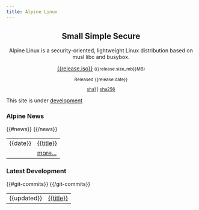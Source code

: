 ```yaml
---
title: Alpine Linux
---
```


<div class="widebar">
 <div class="block-left">
  <center>
   <h2>Small Simple Secure</h2>
   <p>
    Alpine Linux is a security-oriented, lightweight Linux distribution
    based on musl libc and busybox.
   </p>
  </center>
 </div>
 <div class="block-right">
  <center>
   <span class="icon-download" style="font-size:400%; color:green;"></span>
   <p>
    <a href="{{release.iso}}">{{release.iso}}</a>
    <small>({{release.size_mb}}MB)</small>
   </p>
   <small>
    <p>Released {{release.date}}</p>
    <p>
     <a title="{{release.sha1}}" href="{{release.iso}}.sha1">sha1</a>
     |
     <a title="{{release.sha256}}" href="{{release.iso}}.sha256">sha256</a>
    </p>
   </small>
  </center>
 </div>
 <p></p>
</div>

This site is under [development](http://git.alpinelinux.org/cgit/ncopa/mksite-alpine)

<div>
 <div class="block-left">
  <h3><span class="icon-rss-square"></span> Alpine News</h3>
  <table>
   {{#news}}
   <tr><td>{{date}}</td><td><a href="posts/{{html}}">{{title}}</a></td></tr>
   {{/news}}
   <tr><td>&nbsp;</td><td><a href="posts/">more...</a></td><tr>
  </table>
 </div>
 <div class="block-right">
  <h3><span class="icon-archive"></span> Latest Development</h3>
  <table>
   {{#git-commits}}
   <tr>
    <td><time datetime="{{updated}}">{{updated}}</time></td>
    <td><a href="{{{link}}}">{{title}}</a></td>
   </tr>
   {{/git-commits}}
 </table>
 </div>
</div>

